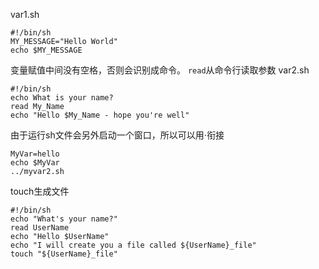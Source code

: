 var1.sh
```
#!/bin/sh
MY_MESSAGE="Hello World"
echo $MY_MESSAGE
```
变量赋值中间没有空格，否则会识别成命令。
`read`从命令行读取参数
var2.sh
```
#!/bin/sh
echo What is your name?
read My_Name
echo "Hello $My_Name - hope you're well"
```
由于运行sh文件会另外启动一个窗口，所以可以用$\cdot$衔接
```
MyVar=hello
echo $MyVar
../myvar2.sh
```
touch生成文件
```
#!/bin/sh
echo "What's your name?"
read UserName
echo "Hello $UserName"
echo "I will create you a file called ${UserName}_file"
touch "${UserName}_file"
```

